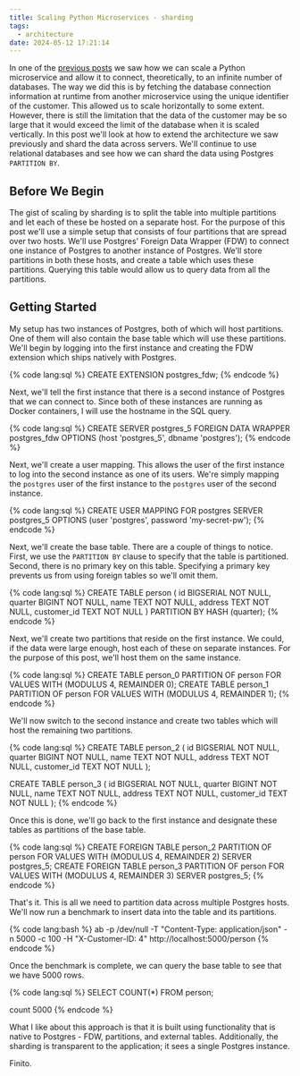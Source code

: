 ```yaml
---
title: Scaling Python Microservices - sharding
tags:
  - architecture
date: 2024-05-12 17:21:14
---
```



In one of the [previous posts](/2024/03/25/Scaling-Python-Microservices/) we saw how we can scale a Python microservice and allow it to connect, theoretically, to an infinite number of databases. The way we did this is by fetching the database connection information at runtime from another microservice using the unique identifier of the customer. This allowed us to scale horizontally to some extent. However, there is still the limitation that the data of the customer may be so large that it would exceed the limit of the database when it is scaled vertically. In this post we'll look at how to extend the architecture we saw previously and shard the data across servers. We'll continue to use relational databases and see how we can shard the data using Postgres `PARTITION BY`.

## Before We Begin

The gist of scaling by sharding is to split the table into multiple partitions and let each of these be hosted on a separate host. For the purpose of this post we'll use a simple setup that consists of four partitions that are spread over two hosts. We'll use Postgres' Foreign Data Wrapper (FDW) to connect one instance of Postgres to another instance of Postgres. We'll store partitions in both these hosts, and create a table which uses these partitions. Querying this table would allow us to query data from all the partitions. 

## Getting Started

My setup has two instances of Postgres, both of which will host partitions. One of them will also contain the base table which will use these partitions. We'll begin by logging into the first instance and creating the FDW extension which ships natively with Postgres.  

{% code lang:sql %}
CREATE EXTENSION postgres_fdw;
{% endcode %}  

Next, we'll tell the first instance that there is a second instance of Postgres that we can connect to. Since both of these instances are running as Docker containers, I will use the hostname in the SQL query.  

{% code lang:sql %}
CREATE SERVER postgres_5 FOREIGN DATA WRAPPER postgres_fdw OPTIONS (host 'postgres_5', dbname 'postgres');
{% endcode %}  

Next, we'll create a user mapping. This allows the user of the first instance to log into the second instance as one of its users. We're simply mapping the `postgres` user of the first instance to the `postgres` user of the second instance.

{% code lang:sql %}
CREATE USER MAPPING FOR postgres SERVER postgres_5 OPTIONS (user 'postgres', password 'my-secret-pw');
{% endcode %}

Next, we'll create the base table. There are a couple of things to notice. First, we use the `PARTITION BY` clause to specify that the table is partitioned. Second, there is no primary key on this table. Specifying a primary key prevents us from using foreign tables so we'll omit them.

{% code lang:sql %}
CREATE TABLE person (
  id BIGSERIAL NOT NULL,
  quarter BIGINT NOT NULL,
  name TEXT NOT NULL,
  address TEXT NOT NULL,
  customer_id TEXT NOT NULL
) PARTITION BY HASH (quarter);
{% endcode %}

Next, we'll create two partitions that reside on the first instance. We could, if the data were large enough, host each of these on separate instances. For the purpose of this post, we'll host them on the same instance. 

{% code lang:sql %}
CREATE TABLE person_0 PARTITION OF person FOR VALUES WITH (MODULUS 4, REMAINDER 0);
CREATE TABLE person_1 PARTITION OF person FOR VALUES WITH (MODULUS 4, REMAINDER 1);
{% endcode %}  

We'll now switch to the second instance and create two tables which will host the remaining two partitions.

{% code lang:sql %}
CREATE TABLE person_2 (
  id BIGSERIAL NOT NULL,
  quarter BIGINT NOT NULL,
  name TEXT NOT NULL,
  address TEXT NOT NULL,
  customer_id TEXT NOT NULL
);


CREATE TABLE person_3 (
  id BIGSERIAL NOT NULL,
  quarter BIGINT NOT NULL,
  name TEXT NOT NULL,
  address TEXT NOT NULL,
  customer_id TEXT NOT NULL
);
{% endcode %}

Once this is done, we'll go back to the first instance and designate these tables as partitions of the base table.

{% code lang:sql %}
CREATE FOREIGN TABLE person_2 PARTITION OF person FOR VALUES WITH (MODULUS 4, REMAINDER 2) SERVER postgres_5;
CREATE FOREIGN TABLE person_3 PARTITION OF person FOR VALUES WITH (MODULUS 4, REMAINDER 3) SERVER postgres_5;
{% endcode %}  

That's it. This is all we need to partition data across multiple Postgres hosts. We'll now run a benchmark to insert data into the table and its partitions.

{% code lang:bash %}
ab -p /dev/null -T "Content-Type: application/json" -n 5000 -c 100 -H "X-Customer-ID: 4" http://localhost:5000/person
{% endcode %}  

Once the benchmark is complete, we can query the base table to see that we have 5000 rows.  

{% code lang:sql %}
SELECT COUNT(*) FROM person;

count
5000
{% endcode %}  

What I like about this approach is that it is built using functionality that is native to Postgres - FDW, partitions, and external tables. Additionally, the sharding is transparent to the application; it sees a single Postgres instance.

Finito.
